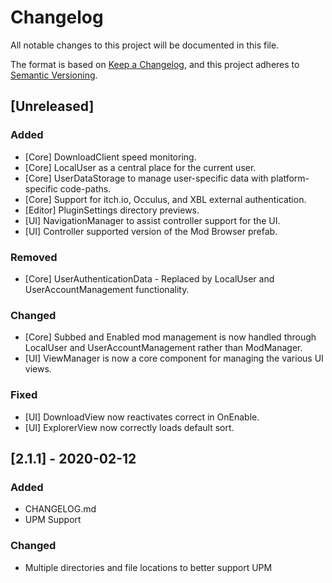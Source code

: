 # Changelog
All notable changes to this project will be documented in this file.

The format is based on [Keep a Changelog](https://keepachangelog.com/en/1.0.0/),
and this project adheres to [Semantic Versioning](https://semver.org/spec/v2.0.0.html).

## [Unreleased]
### Added
- [Core] DownloadClient speed monitoring.
- [Core] LocalUser as a central place for the current user.
- [Core] UserDataStorage to manage user-specific data with platform-specific code-paths.
- [Core] Support for itch.io, Occulus, and XBL external authentication.
- [Editor] PluginSettings directory previews.
- [UI] NavigationManager to assist controller support for the UI.
- [UI] Controller supported version of the Mod Browser prefab.

### Removed
- [Core] UserAuthenticationData - Replaced by LocalUser and UserAccountManagement functionality.

### Changed
- [Core] Subbed and Enabled mod management is now handled through LocalUser and UserAccountManagement rather than ModManager.
- [UI] ViewManager is now a core component for managing the various UI views.

### Fixed
- [UI] DownloadView now reactivates correct in OnEnable.
- [UI] ExplorerView now correctly loads default sort.

## [2.1.1] - 2020-02-12
### Added
- CHANGELOG.md
- UPM Support

### Changed
- Multiple directories and file locations to better support UPM
